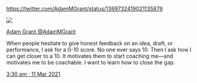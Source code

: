 
https://twitter.com/AdamMGrant/status/1369732419021135879

[ 
![](https://pbs.twimg.com/profile_images/1169919000123518978/37QQ8Una_normal.jpg) 
](https://twitter.com/AdamMGrant)

[ 
Adam Grant 
@AdamMGrant     
](https://twitter.com/AdamMGrant)

When people hesitate to give honest feedback on an idea, draft, or performance, I ask for a 0-10 score. No one ever says 10. Then I ask how I can get closer to a 10. It motivates them to start coaching me—and motivates me to be coachable. I want to learn how to close the gap.

[3:30 am · 11 Mar 2021](https://twitter.com/AdamMGrant/status/1369732419021135879)